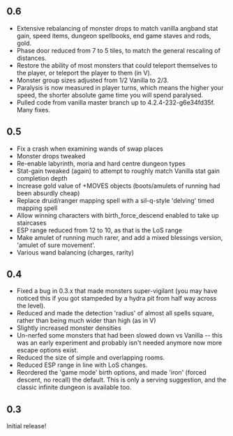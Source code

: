 ## 0.6

* Extensive rebalancing of monster drops to match vanilla angband stat gain,
  speed items, dungeon spellbooks, end game staves and rods, gold.
* Phase door reduced from 7 to 5 tiles, to match the general rescaling of
  distances.
* Restore the ability of most monsters that could teleport themselves to 
  the player, or teleport the player to them (in V).
* Monster group sizes adjusted from 1/2 Vanilla to 2/3.
* Paralysis is now measured in player turns, which means the higher your
  speed, the shorter absolute game time you will spend paralysed.
* Pulled code from vanilla master branch up to 4.2.4-232-g6e34fd35f. Many fixes.

## 0.5

* Fix a crash when examining wands of swap places
* Monster drops tweaked
* Re-enable labyrinth, moria and hard centre dungeon types
* Stat-gain tweaked (again) to attempt to roughly match Vanilla stat gain completion depth
* Increase gold value of +MOVES objects (boots/amulets of running had been absurdly cheap)
* Replace druid/ranger mapping spell with a sil-q-style 'delving' timed mapping spell
* Allow winning characters with birth_force_descend enabled to take up staircases
* ESP range reduced from 12 to 10, as that is the LoS range
* Make amulet of running much rarer, and add a mixed blessings version, 'amulet of sure movement'.
* Various wand balancing (charges, rarity)

## 0.4

* Fixed a bug in 0.3.x that made monsters super-vigilant (you may have noticed this if you got stampeded by a hydra pit from half way across the level).
* Reduced and made the detection 'radius' of almost all spells square, rather than being much wider than high (as in V)
* Slightly increased monster densities
* Un-nerfed some monsters that had been slowed down vs Vanilla -- this was an early experiment and probably isn't needed anymore now more escape options exist.
* Reduced the size of simple and overlapping rooms.
* Reduced ESP range in line with LoS changes.
* Reordered the 'game mode' birth options, and made 'iron' (forced descent, no recall) the default. This is only a serving suggestion, and the classic infinite dungeon is available too.

## 0.3

Initial release!

